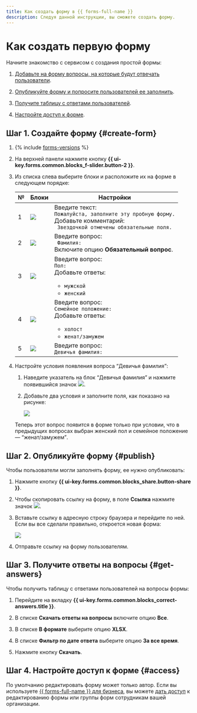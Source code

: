 ```yaml
---
title: Как создать форму в {{ forms-full-name }}
description: Следуя данной инструкции, вы сможете создать форму.
---
```


# Как создать первую форму

Начните знакомство с сервисом с создания простой формы:

1. [Добавьте на форму вопросы, на которые будут отвечать пользователи](#create-form).

1. [Опубликуйте форму и попросите пользователей ее заполнить](#publish).

1. [Получите таблицу с ответами пользователей](#get-answers).

1. [Настройте доступ к форме](#access).

## Шаг 1. Создайте форму {#create-form}

1. {% include [forms-versions](../_includes/forms/forms-versions.md) %}

1. На верхней панели нажмите кнопку **{{ ui-key.forms.common.blocks_f-slider.button-2 }}**.

1. Из списка слева выберите блоки и расположите их на форме в следующем порядке:
    
    № | Блоки | Настройки
    ----- | ----- | -----
    1 | ![](../_assets/forms/text-block.png) | Введите текст:<br/>`Пожалуйста, заполните эту пробную форму.`<br/>Добавьте комментарий:<br/>` Звездочкой отмечены обязательные поля.`
    2 | ![](../_assets/forms/short-text-block.png) | Введите вопрос:<br/>` Фамилия:`<br/>Включите опцию **Обязательный вопрос**.
    3 | ![](../_assets/forms/single-option-block.png) | Введите вопрос:<br/>`Пол:`<br/>Добавьте ответы:<ul><li>`мужской`<li>`женский`<ul/>
    4 | ![](../_assets/forms/drop-down-list-block.png) | Введите вопрос:<br/>`Семейное положение:`<br/>Добавьте ответы:<ul><li>`холост`<li>`женат/замужем`<ul/>
    5 | ![](../_assets/forms/short-text-block.png) | Введите вопрос:<br/>`Девичья фамилия:`
    
1. Настройте условия появления вопроса <q>Девичья фамилия</q>:

    1. Наведите указатель на блок <q>Девичья фамилия</q> и нажмите появившийся значок ![](../_assets/forms/conditions.png).

    1. Добавьте два условия и заполните поля, как показано на рисунке:
        
        ![](../_assets/forms/block-conditions-settings.png)

    Теперь этот вопрос появится в форме только при условии, что в предыдущих вопросах выбран женский пол и семейное положение — <q>женат/замужем</q>.


## Шаг 2. Опубликуйте форму {#publish}

Чтобы пользователи могли заполнять форму, ее нужно опубликовать:

1. Нажмите кнопку **{{ ui-key.forms.common.blocks_share.button-share }}**.

1. Чтобы скопировать ссылку на форму, в поле **Ссылка** нажмите значок ![](../_assets/forms/icon-copy.png).

1. Вставьте ссылку в адресную строку браузера и перейдите по ней. Если вы все сделали правильно, откроется новая форма:
    
    ![](../_assets/forms/form-example.png)

1. Отправьте ссылку на форму пользователям.


## Шаг 3. Получите ответы на вопросы {#get-answers}

Чтобы получить таблицу с ответами пользователей на вопросы формы:

1. Перейдите на вкладку **{{ ui-key.forms.common.blocks_correct-answers.title }}**.

1. В списке **Скачать ответы на вопросы** включите опцию **Все**.

1. В списке **В формате** выберите опцию **XLSX**.

1. В списке **Фильтр по дате ответа** выберите опцию **За все время**.

1. Нажмите кнопку **Скачать**.


## Шаг 4. Настройте доступ к форме {#access}

По умолчанию редактировать форму может только автор. Если вы используете [{{ forms-full-name }} для бизнеса](forms-for-org.md), вы можете [дать доступ](access.md) к редактированию формы или группы форм сотрудникам вашей организации. 
